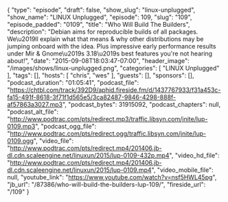 {
  "type": "episode",
  "draft": false,
  "show_slug": "linux-unplugged",
  "show_name": "LINUX Unplugged",
  "episode": 109,
  "slug": "109",
  "episode_padded": "0109",
  "title": "Who Will Build The Builders",
  "description": "Debian aims for reproducible builds of all packages. We\u2019ll explain what that means & why other distributions may be jumping onboard with the idea. Plus impressive early performance results under Mir & Gnome\u2019s 3.18\u2019s best features you're not hearing about!",
  "date": "2015-09-08T18:03:47-07:00",
  "header_image": "/images/shows/linux-unplugged.png",
  "categories": [
    "LINUX Unplugged"
  ],
  "tags": [],
  "hosts": [
    "chris",
    "wes"
  ],
  "guests": [],
  "sponsors": [],
  "podcast_duration": "01:05:41",
  "podcast_file": "https://chtbl.com/track/392D9/aphid.fireside.fm/d/1437767933/f31a453c-fa15-491f-8618-3f71f1d565e5/3ca82487-9846-4298-888f-af57863a3027.mp3",
  "podcast_bytes": 31915092,
  "podcast_chapters": null,
  "podcast_alt_file": "http://www.podtrac.com/pts/redirect.mp3/traffic.libsyn.com/jnite/lup-0109.mp3",
  "podcast_ogg_file": "http://www.podtrac.com/pts/redirect.ogg/traffic.libsyn.com/jnite/lup-0109.ogg",
  "video_file": "http://www.podtrac.com/pts/redirect.mp4/201406.jb-dl.cdn.scaleengine.net/linuxun/2015/lup-0109-432p.mp4",
  "video_hd_file": "http://www.podtrac.com/pts/redirect.mp4/201406.jb-dl.cdn.scaleengine.net/linuxun/2015/lup-0109.mp4",
  "video_mobile_file": null,
  "youtube_link": "https://www.youtube.com/watch?v=nsf5HWL45pg",
  "jb_url": "/87386/who-will-build-the-builders-lup-109/",
  "fireside_url": "/109"
}

